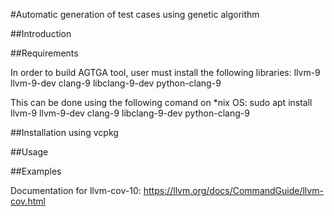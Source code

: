 
<!---
# AGTGA

Program made with help of :

https://www.cc.gatech.edu/~harrold/6340/cs6340_fall2009/Readings/pga.pdf

#Dependencies

sudo apt install llvm-9 llvm-9-dev clang-9 libclang-9-dev python-clang-9

http://s4.ce.sharif.edu/blog/2019/12/31/clang/
--->


#Automatic generation of test cases using genetic algorithm


<!---
(c) 2009-2012 Jonathan Turner
(c) 2009-2017 Jason Turner

Release under the BSD license, see "license.txt" for details.
--->

##Introduction




##Requirements


In order to build AGTGA tool, user must install the following libraries:
llvm-9 llvm-9-dev clang-9 libclang-9-dev python-clang-9

This can be done using the following comand on *nix OS:
sudo apt install llvm-9 llvm-9-dev clang-9 libclang-9-dev python-clang-9



##Installation using vcpkg



##Usage


##Examples


Documentation for llvm-cov-10:
https://llvm.org/docs/CommandGuide/llvm-cov.html



<!--- 

```C++
//enter code here 
```
--->
